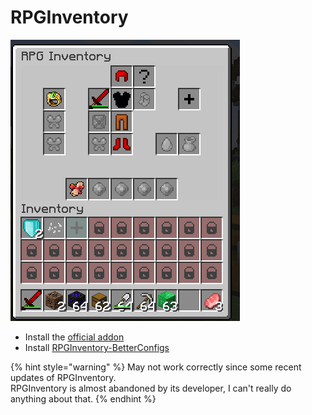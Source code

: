 # RPGInventory

![](<../../.gitbook/assets/image (18).png>)

* Install the [official addon ](https://www.spigotmc.org/resources/addon-rpginventory-compatibility-for-itemsadder.84701/)
* Install [RPGInventory-BetterConfigs](https://www.spigotmc.org/resources/rpginventory-betterconfigs.85230/)

{% hint style="warning" %}
May not work correctly since some recent updates of RPGInventory.\
RPGInventory is almost abandoned by its developer, I can't really do anything about that.
{% endhint %}
